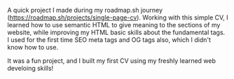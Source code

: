 A quick project I made during my roadmap.sh journey (https://roadmap.sh/projects/single-page-cv). 
Working with this simple CV, I learned how to use semantic HTML to give meaning to the sections of my website, while improving my HTML basic skills
about the fundamental tags. 
I used for the first time SEO meta tags and OG tags also, which I didn't know how to use. 

It was a fun project, and I built my first CV using my freshly learned web develoing skills!